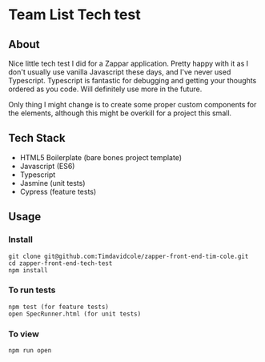 # Team List Tech test

## About

Nice little tech test I did for a Zappar application.  Pretty happy with it as I don't usually use vanilla Javascript these days, and I've never used Typescript.  Typescript is fantastic for debugging and getting your thoughts ordered as you code. Will definitely use more in the future.

Only thing I might change is to create some proper custom components for the elements, although this might be overkill for a project this small.

## Tech Stack

* HTML5 Boilerplate (bare bones project template)
* Javascript (ES6)
* Typescript
* Jasmine (unit tests)
* Cypress (feature tests)

## Usage

### Install
```
git clone git@github.com:Timdavidcole/zapper-front-end-tim-cole.git
cd zapper-front-end-tech-test
npm install
```
### To run tests
```
npm test (for feature tests)
open SpecRunner.html (for unit tests)
```
### To view
```
npm run open
```
